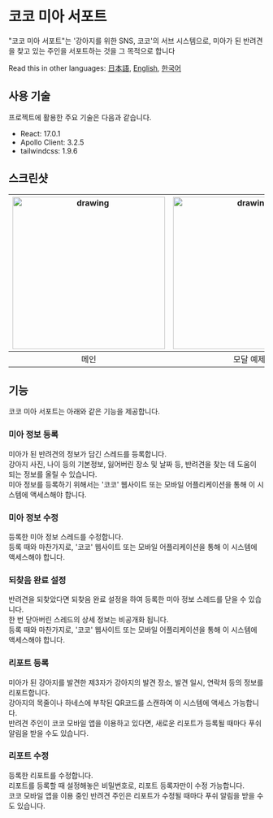 # 코코 미아 서포트

"코코 미아 서포트"는 '강아지를 위한 SNS, 코코'의 서브 시스템으로, 미아가 된 반려견을 찾고 있는 주인을 서포트하는 것을 그 목적으로 합니다

Read this in other languages: [日本語](./README.md), [English](./README.en.md), [한국어](./README.ko.md)

## 사용 기술

프로젝트에 활용한 주요 기술은 다음과 같습니다.

- React: 17.0.1
- Apollo Client: 3.2.5
- tailwindcss: 1.9.6

## 스크린샷

| <img src="https://coco-for-dogs.s3-ap-northeast-1.amazonaws.com/readme/support_main.png" alt="drawing" width="300"/> | <img src="https://coco-for-dogs.s3-ap-northeast-1.amazonaws.com/readme/support_modal.png" alt="drawing" width="300"/> |
| :------------------------------------------------------------------------------------------------------------------: | :-------------------------------------------------------------------------------------------------------------------: |
|                                                         메인                                                         |                                                       모달 예제                                                       |

## 기능

코코 미아 서포트는 아래와 같은 기능을 제공합니다.

### 미아 정보 등록

미아가 된 반려견의 정보가 담긴 스레드를 등록합니다.\
강아지 사진, 나이 등의 기본정보, 잃어버린 장소 및 날짜 등, 반려견을 찾는 데 도움이 되는 정보를 올릴 수 있습니다.\
미아 정보를 등록하기 위해서는 '코코' 웹사이트 또는 모바일 어플리케이션을 통해 이 시스템에 액세스해야 합니다.

### 미아 정보 수정

등록한 미아 정보 스레드를 수정합니다.\
등록 때와 마찬가지로, '코코' 웹사이트 또는 모바일 어플리케이션을 통해 이 시스템에 액세스해야 합니다.

### 되찾음 완료 설정

반려견을 되찾았다면 되찾음 완료 설정을 하여 등록한 미아 정보 스레드를 닫을 수 있습니다.\
한 번 닫아버린 스레드의 상세 정보는 비공개화 됩니다.\
등록 때와 마찬가지로, '코코' 웹사이트 또는 모바일 어플리케이션을 통해 이 시스템에 액세스해야 합니다.

### 리포트 등록

미아가 된 강아지를 발견한 제3자가 강아지의 발견 장소, 발견 일시, 연락처 등의 정보를 리포트합니다.\
강아지의 목줄이나 하네스에 부착된 QR코드를 스캔하여 이 시스템에 액세스 가능합니다.\
반려견 주인이 코코 모바일 앱을 이용하고 있다면, 새로운 리포트가 등록될 때마다 푸쉬 알림을 받을 수도 있습니다.

### 리포트 수정

등록한 리포트를 수정합니다.\
리포트를 등록할 때 설정해놓은 비밀번호로, 리포트 등록자만이 수정 가능합니다.\
코코 모바일 앱을 이용 중인 반려견 주인은 리포트가 수정될 때마다 푸쉬 알림을 받을 수도 있습니다.
